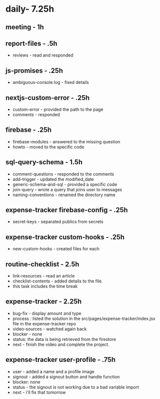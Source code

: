 # daily- 7.25h

## meeting - 1h

## report-files - .5h
* reviews - read and responded 

## js-promises - .25h
* ambiguous-console.log - fixed details

## nextjs-custom-error - .25h
* custom-error - provided the path to the page
* comments - responded

## firebase - .25h
* firebase-modules - answered to the missing question
* howto - moved to the specific code

## sql-query-schema - 1.5h
* comment-questions - responded to the comments
* add-trigger - updated the modified_date
* generic-schema-and-sql - provided a specific code
* join-query - wrote a query that joins user to messages
* naming-conventions - renamed the directory name

## expense-tracker firebase-config - .25h
* secret-keys - separated publics from secrets

## expense-tracker custom-hooks - .25h
* new-custom-hooks - created files for each

## routine-checklist - 2.5h
* link-resources - read an article 
* checklist-contents - added details to the file.
* this task includes the time break

## expense-tracker - 2.25h
* bug-fix - display amount and type
* process : listed the solution in the src/pages/expense-tracker/index.jsx file in the expense-tracker repo
* video-sources - watched again back
* blocker - none
* status: the data is being retrieved from the firestore
* next - finish the video and complete the project.

## expense-tracker user-profile - .75h
* user - added a name and a profile image
* signout - added a signout button and handle function
* blocker: none
* status - the signout is not working due to a bad variable import
* next - i'll fix that tomorrow 
